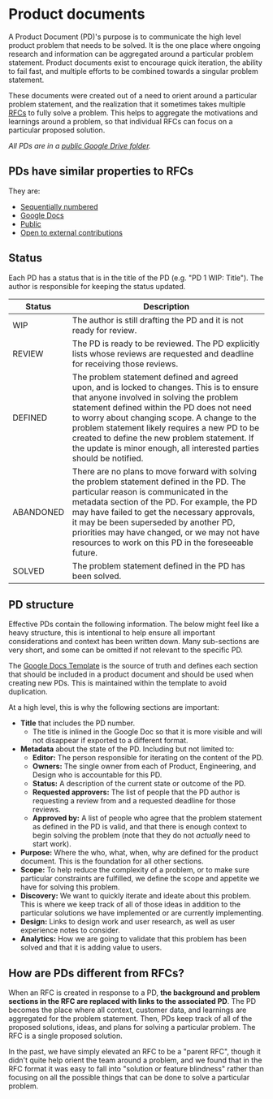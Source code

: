 # Product documents

A Product Document (PD)'s purpose is to communicate the high level product problem that needs to be solved. It is the one place where ongoing research and information can be aggregated around a particular problem statement. Product documents exist to encourage quick iteration, the ability to fail fast, and multiple efforts to be combined towards a singular problem statement.

These documents were created out of a need to orient around a particular problem statement, and the realization that it sometimes takes multiple [RFCs](../../../../../company-info-and-process/communication/rfcs/index.md) to fully solve a problem. This helps to aggregate the motivations and learnings around a problem, so that individual RFCs can focus on a particular proposed solution.

_All PDs are in a [public Google Drive folder](https://drive.google.com/drive/folders/1UbuN9izpTj7ppJiduKI5tid8GEFuAiEx)._

## PDs have similar properties to RFCs

They are:

- [Sequentially numbered](../../../../../company-info-and-process/communication/rfcs/index.md#rfcs-are-sequentially-numbered)
- [Google Docs](../../../../../company-info-and-process/communication/rfcs/index.md#rfcs-are-google-docs)
- [Public](../../../../../company-info-and-process/communication/rfcs/index.md#rfcs-are-public)
- [Open to external contributions](../../../../../company-info-and-process/communication/rfcs/index.md#external-contributors)

## Status

Each PD has a status that is in the title of the PD (e.g. "PD 1 WIP: Title"). The author is responsible for keeping the status updated.

| Status    | Description                                                                                                                                                                                                                                                                                                                                                                                                 |
| --------- | ----------------------------------------------------------------------------------------------------------------------------------------------------------------------------------------------------------------------------------------------------------------------------------------------------------------------------------------------------------------------------------------------------------- |
| WIP       | The author is still drafting the PD and it is not ready for review.                                                                                                                                                                                                                                                                                                                                         |
| REVIEW    | The PD is ready to be reviewed. The PD explicitly lists whose reviews are requested and deadline for receiving those reviews.                                                                                                                                                                                                                                                                               |
| DEFINED   | The problem statement defined and agreed upon, and is locked to changes. This is to ensure that anyone involved in solving the problem statement defined within the PD does not need to worry about changing scope. A change to the problem statement likely requires a new PD to be created to define the new problem statement. If the update is minor enough, all interested parties should be notified. |
| ABANDONED | There are no plans to move forward with solving the problem statement defined in the PD. The particular reason is communicated in the metadata section of the PD. For example, the PD may have failed to get the necessary approvals, it may be been superseded by another PD, priorities may have changed, or we may not have resources to work on this PD in the foreseeable future.                      |
| SOLVED    | The problem statement defined in the PD has been solved.                                                                                                                                                                                                                                                                                                                                                    |

## PD structure

Effective PDs contain the following information. The below might feel like a heavy structure, this is intentional to help ensure all important considerations and context has been written down. Many sub-sections are very short, and some can be omitted if not relevant to the specific PD.

The [Google Docs Template](https://docs.google.com/document/d/1MBZxnRlDG69Fyvzpai5rBqxizvX5zVeZiUe6z7VZrjk/edit?usp=sharing) is the source of truth and defines each section that should be included in a product document and should be used when creating new PDs. This is maintained within the template to avoid duplication.

At a high level, this is why the following sections are important:

- **Title** that includes the PD number.
  - The title is inlined in the Google Doc so that it is more visible and will not disappear if exported to a different format.
- **Metadata** about the state of the PD. Including but not limited to:
  - **Editor:** The person responsible for iterating on the content of the PD.
  - **Owners:** The single owner from each of Product, Engineering, and Design who is accountable for this PD.
  - **Status:** A description of the current state or outcome of the PD.
  - **Requested approvers:** The list of people that the PD author is requesting a review from and a requested deadline for those reviews.
  - **Approved by:** A list of people who agree that the problem statement as defined in the PD is valid, and that there is enough context to begin solving the problem (note that they do not _actually_ need to start work).
- **Purpose:** Where the who, what, when, why are defined for the product document. This is the foundation for all other sections.
- **Scope:** To help reduce the complexity of a problem, or to make sure particular constraints are fulfilled, we define the scope and appetite we have for solving this problem.
- **Discovery:** We want to quickly iterate and ideate about this problem. This is where we keep track of all of those ideas in addition to the particular solutions we have implemented or are currently implementing.
- **Design:** Links to design work and user research, as well as user experience notes to consider.
- **Analytics:** How we are going to validate that this problem has been solved and that it is adding value to users.

## How are PDs different from RFCs?

When an RFC is created in response to a PD, **the background and problem sections in the RFC are replaced with links to the associated PD**. The PD becomes the place where all context, customer data, and learnings are aggregated for the problem statement. Then, PDs keep track of all of the proposed solutions, ideas, and plans for solving a particular problem. The RFC is a single proposed solution.

In the past, we have simply elevated an RFC to be a "parent RFC", though it didn't quite help orient the team around a problem, and we found that in the RFC format it was easy to fall into "solution or feature blindness" rather than focusing on all the possible things that can be done to solve a particular problem.
